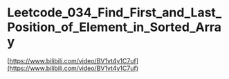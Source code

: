 # Leetcode_034_Find_First_and_Last_Position_of_Element_in_Sorted_Array

[https://www.bilibili.com/video/BV1vt4y1C7uf](https://www.bilibili.com/video/BV1vt4y1C7uf)